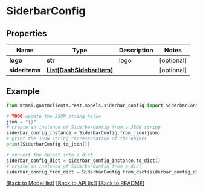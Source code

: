 # SiderbarConfig


## Properties

Name | Type | Description | Notes
------------ | ------------- | ------------- | -------------
**logo** | **str** | logo | [optional] 
**sideritems** | [**List[DashSidebarItem]**](DashSidebarItem.md) |  | [optional] 

## Example

```python
from mtmai.gomtmclients.rest.models.siderbar_config import SiderbarConfig

# TODO update the JSON string below
json = "{}"
# create an instance of SiderbarConfig from a JSON string
siderbar_config_instance = SiderbarConfig.from_json(json)
# print the JSON string representation of the object
print(SiderbarConfig.to_json())

# convert the object into a dict
siderbar_config_dict = siderbar_config_instance.to_dict()
# create an instance of SiderbarConfig from a dict
siderbar_config_from_dict = SiderbarConfig.from_dict(siderbar_config_dict)
```
[[Back to Model list]](../README.md#documentation-for-models) [[Back to API list]](../README.md#documentation-for-api-endpoints) [[Back to README]](../README.md)


